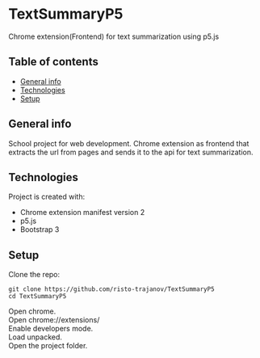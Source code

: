# TextSummaryP5

Chrome extension(Frontend) for text summarization using p5.js

## Table of contents
* [General info](#general-info)
* [Technologies](#technologies)
* [Setup](#setup)

## General info
School project for web development.
Chrome extension as frontend that extracts the url from pages and sends it to the api for text summarization.
	
## Technologies
Project is created with:
* Chrome extension manifest version 2
* p5.js
* Bootstrap 3
	
## Setup

Clone the repo:

    git clone https://github.com/risto-trajanov/TextSummaryP5
    cd TextSummaryP5

  Open chrome.  
  Open chrome://extensions/  
  Enable developers mode.  
  Load unpacked.  
  Open the project folder.  
